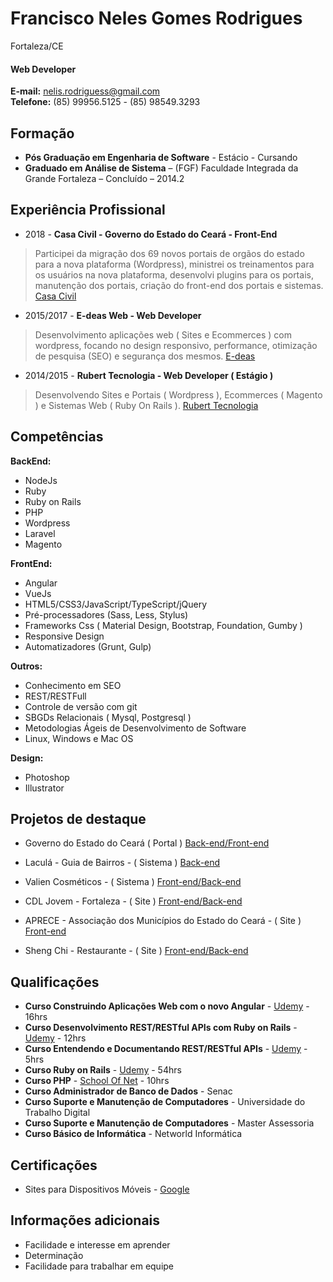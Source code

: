 # Francisco Neles Gomes Rodrigues
Fortaleza/CE

#### Web Developer

**E-mail:** nelis.rodriguess@gmail.com <br />
**Telefone:** (85) 99956.5125 - (85) 98549.3293 <br />

## Formação
* **Pós Graduação em Engenharia de Software** - Estácio - Cursando
* **Graduado em Análise de Sistema** – (FGF) Faculdade Integrada da Grande Fortaleza – Concluído – 2014.2

## Experiência Profissional
* 2018 - **Casa Civil - Governo do Estado do Ceará - Front-End**
> Participei da migração dos 69 novos portais de orgãos do estado para a nova plataforma (Wordpress), ministrei os treinamentos para os usuários na nova plataforma, desenvolvi plugins para os portais, manutenção dos portais, criação do front-end dos portais e sistemas. 
[Casa Civil](https://www.casacivil.ce.gov.br)   

* 2015/2017 - **E-deas Web - Web Developer**
> Desenvolvimento aplicações web ( Sites e Ecommerces ) com wordpress, focando no design responsivo, performance, otimização de pesquisa (SEO) e segurança dos mesmos.
[E-deas](http://e-deas.com.br)

* 2014/2015 - **Rubert Tecnologia - Web Developer ( Estágio )**
> Desenvolvendo Sites e Portais ( Wordpress ), Ecommerces ( Magento ) e Sistemas Web ( Ruby On Rails ).
[Rubert Tecnologia](http://rubert.com.br)

## Competências

**BackEnd:**
* NodeJs
* Ruby
* Ruby on Rails
* PHP
* Wordpress
* Laravel
* Magento

**FrontEnd:**
* Angular
* VueJs
* HTML5/CSS3/JavaScript/TypeScript/jQuery
* Pré-processadores (Sass, Less, Stylus)
* Frameworks Css ( Material Design, Bootstrap, Foundation, Gumby )
* Responsive Design
* Automatizadores (Grunt, Gulp)

**Outros:**
* Conhecimento em SEO
* REST/RESTFull
* Controle de versão com git
* SBGDs Relacionais ( Mysql, Postgresql )
* Metodologias Ágeis de Desenvolvimento de Software
* Linux, Windows e Mac OS

**Design:**
* Photoshop
* Illustrator

## Projetos de destaque
* Governo do Estado do Ceará ( Portal )
[Back-end/Front-end](https://www.ceara.gov.br)

* Laculá - Guia de Bairros - ( Sistema )
[Back-end](https://lacula.com.br)

* Valien Cosméticos - ( Sistema )
[Front-end/Back-end](http://office.valien.com.br)

* CDL Jovem - Fortaleza - ( Site )
[Front-end/Back-end](http://cdljovemfor.com.br)

* APRECE - Associação dos Municípios do Estado do Ceará - ( Site )
[Front-end](http://aprece.org.br)

* Sheng Chi - Restaurante - ( Site )
[Front-end/Back-end](http://shengchi.com.br)


## Qualificações
* **Curso Construindo Aplicações Web com o novo Angular** - [Udemy](https://www.udemy.com/angular-pt/) - 16hrs
* **Curso Desenvolvimento REST/RESTful APIs com Ruby on Rails** - [Udemy](https://www.udemy.com/rubyonrails-api/) - 12hrs
* **Curso Entendendo e Documentando REST/RESTful APIs** - [Udemy](https://www.udemy.com/restful-apis/) - 5hrs
* **Curso Ruby on Rails** - [Udemy](https://www.udemy.com/rubyonrails/) - 54hrs
* **Curso PHP**  - [School Of Net](https://www.schoolofnet.com/curso/php/linguagem-php/iniciando-com-php/) - 10hrs 
* **Curso Administrador de Banco de Dados** - Senac
* **Curso Suporte e Manutenção de Computadores** - Universidade do Trabalho Digital
* **Curso Suporte e Manutenção de Computadores** - Master Assessoria
* **Curso Básico de Informática** - Networld Informática

## Certificações
* Sites para Dispositivos Móveis - [ Google ](https://www.google.com.br/partners/#i_profile;idtf=112521124707596699821;)

## Informações adicionais
* Facilidade e interesse em aprender
* Determinação
* Facilidade para trabalhar em equipe
